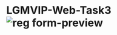 # LGMVIP-Web-Task3![reg form-preview](https://user-images.githubusercontent.com/98146489/190871737-fe6f520b-3721-44fb-ad22-c06e0800f747.jpg)
